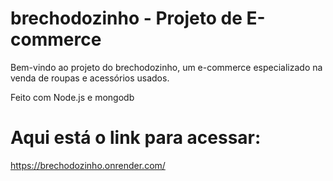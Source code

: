 # brechodozinho - Projeto de E-commerce

Bem-vindo ao projeto do brechodozinho, um e-commerce especializado na venda de roupas e acessórios usados. 

Feito com Node.js e mongodb

# Aqui está o link para acessar:
https://brechodozinho.onrender.com/